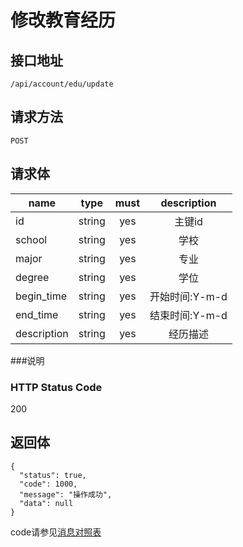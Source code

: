 # 修改教育经历

## 接口地址

`/api/account/edu/update`

## 请求方法

`POST`

## 请求体

| name     | type     | must     | description |
|----------|:--------:|:--------:|:--------:|
| id   | string   | yes      | 主键id |
| school   | string   | yes      | 学校 |
| major    | string   | yes       | 专业 |
| degree | string   | yes      | 学位 |
| begin_time  | string   | yes      | 开始时间:Y-m-d |
| end_time    | string   | yes      | 结束时间:Y-m-d |
| description | string   | yes      | 经历描述 |


###说明


### HTTP Status Code

200

## 返回体
```json5
{
  "status": true,
  "code": 1000,
  "message": "操作成功",
  "data": null
}
```

code请参见[消息对照表](消息对照表.md)
